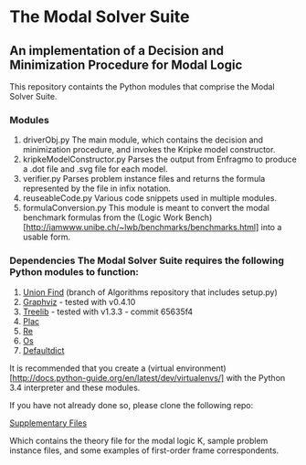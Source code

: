 # The Modal Solver Suite
## An implementation of a Decision and Minimization Procedure for Modal Logic

This repository containts the Python modules that comprise the Modal Solver Suite.

### Modules 
1. driverObj.py 
    The main module, which contains the decision and minimization procedure, and invokes the Kripke model constructor.  
1. kripkeModelConstructor.py 
    Parses the output from Enfragmo to produce a .dot file and .svg file for each model.  
1. verifier.py
    Parses problem instance files and returns the formula represented by the file in infix notation.
1. reuseableCode.py
    Various code snippets used in multiple modules.  
1. formulaConversion.py 
    This module is meant to convert the modal benchmark formulas from the (Logic Work Bench)[http://iamwww.unibe.ch/~lwb/benchmarks/benchmarks.html] into a usable form. 


### Dependencies The Modal Solver Suite requires the following Python modules to function: 
1. [Union Find](https://github.com/wandaboyer/Algorithms.git) (branch of Algorithms repository that includes setup.py)
1. [Graphviz](https://github.com/xflr6/graphviz.git) - tested with v0.4.10
1. [Treelib](https://github.com/caesar0301/treelib.git) - tested with v1.3.3 - commit 65635f4
1. [Plac](https://pypi.python.org/pypi/plac)
1. [Re](https://docs.python.org/3/library/re.html)
1. [Os](https://docs.python.org/3/library/os.html)
1. [Defaultdict](https://docs.python.org/3.3/library/collections.html#collections.defaultdict)

It is recommended that you create a (virtual environment)[http://docs.python-guide.org/en/latest/dev/virtualenvs/] with the Python 3.4 interpreter and these modules.

If you have not already done so, please clone the following repo:

   [Supplementary Files](https://github.com/wandaboyer/MSS-SupplementaryFiles.git) 

Which contains the theory file for the modal logic K, sample problem instance files, and some examples of first-order frame correspondents.
